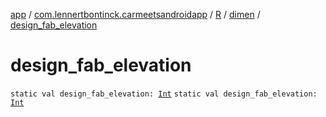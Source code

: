 [app](../../../index.md) / [com.lennertbontinck.carmeetsandroidapp](../../index.md) / [R](../index.md) / [dimen](index.md) / [design_fab_elevation](./design_fab_elevation.md)

# design_fab_elevation

`static val design_fab_elevation: `[`Int`](https://kotlinlang.org/api/latest/jvm/stdlib/kotlin/-int/index.html)
`static val design_fab_elevation: `[`Int`](https://kotlinlang.org/api/latest/jvm/stdlib/kotlin/-int/index.html)